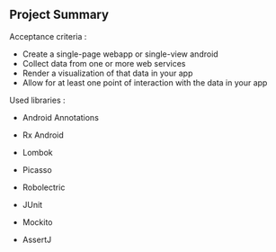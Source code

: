 Project Summary
---------------

Acceptance criteria : 
- Create a single-page webapp or single-view android
- Collect data from one or more web services
- Render a visualization of that data in your app
- Allow for at least one point of interaction with the data in your app

Used libraries : 
- Android Annotations
- Rx Android 
- Lombok 
- Picasso 

- Robolectric
- JUnit
- Mockito 
- AssertJ
